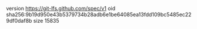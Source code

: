 version https://git-lfs.github.com/spec/v1
oid sha256:9b19d950e43b5379734b28adb6e1be64085ea13fdd109bc5485ec229df0daf8b
size 15835
